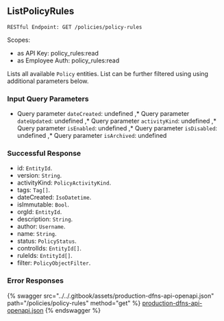 
## ListPolicyRules
`RESTful Endpoint: GET /policies/policy-rules`

Scopes:
 * as API Key: policy_rules:read
 * as Employee Auth: policy_rules:read

Lists all available `Policy` entities. List can be further filtered using using additional parameters below.


### Input Query Parameters
* Query parameter `dateCreated`: undefined ,* Query parameter `dateUpdated`: undefined ,* Query parameter `activityKind`: undefined ,* Query parameter `isEnabled`: undefined ,* Query parameter `isDisabled`: undefined ,* Query parameter `isArchived`: undefined  
  

### Successful Response
* id: `EntityId`. 
* version: `String`. 
* activityKind: `PolicyActivityKind`. 
* tags: `Tag[]`. 
* dateCreated: `IsoDatetime`. 
* isImmutable: `Bool`. 
* orgId: `EntityId`. 
* description: `String`. 
* author: `Username`. 
* name: `String`. 
* status: `PolicyStatus`. 
* controlIds: `EntityId[]`. 
* ruleIds: `EntityId[]`. 
* filter: `PolicyObjectFilter`. 

### Error Responses


{% swagger src="../../.gitbook/assets/production-dfns-api-openapi.json" path="/policies/policy-rules" method="get" %}
[production-dfns-api-openapi.json](../../.gitbook/assets/production-dfns-api-openapi.json)
{% endswagger %}
